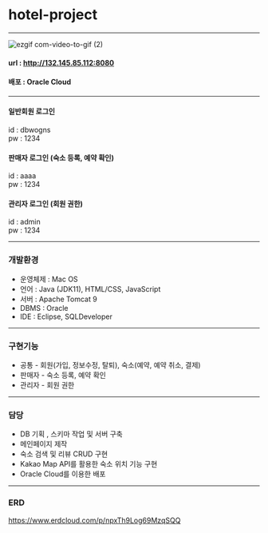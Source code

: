 # hotel-project
***
![ezgif com-video-to-gif (2)](https://user-images.githubusercontent.com/109495226/236613639-98c4aba1-6d93-459d-a1c3-51218a7db24c.gif)

#### url : http://132.145.85.112:8080
#### 배포 : Oracle Cloud
***
#### 일반회원 로그인 <br />
id : dbwogns <br />
pw : 1234 <br />

#### 판매자 로그인 (숙소 등록, 예약 확인)<br />
id : aaaa <br />
pw : 1234 <br />

#### 관리자 로그인 (회원 권한) <br />
id : admin <br />
pw : 1234 <br />

***
### 개발환경
- 운영체제 : Mac OS
- 언어 : Java (JDK11),  HTML/CSS, JavaScript
- 서버 : Apache Tomcat 9
- DBMS : Oracle
- IDE : Eclipse, SQLDeveloper

***
### 구현기능
- 공통 - 회원(가입, 정보수정, 탈퇴), 숙소(예약, 예약 취소, 결제)
- 판매자 - 숙소 등록, 예약 확인
- 관리자 - 회원 권한

***
### 담당
 - DB 기획 , 스키마 작업 및 서버 구축
 - 메인페이지 제작
 - 숙소 검색 및 리뷰 CRUD 구현
 - Kakao Map API를 활용한 숙소 위치 기능 구현
 - Oracle Cloud를 이용한 배포

***
### ERD
https://www.erdcloud.com/p/npxTh9Log69MzqSQQ

